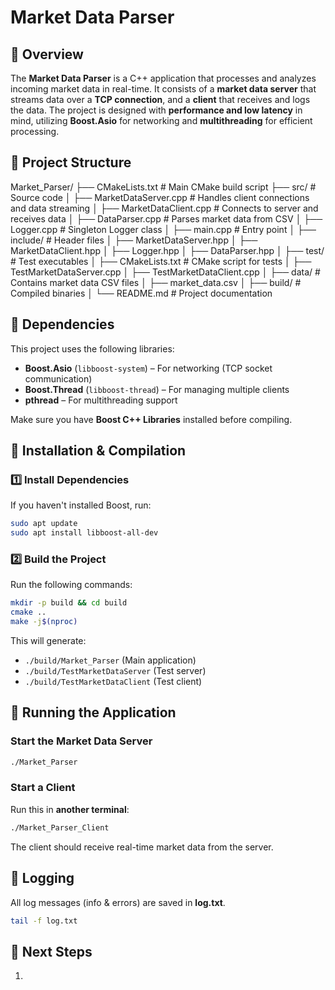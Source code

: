 
# Market Data Parser

## 📌 Overview
The **Market Data Parser** is a C++ application that processes and analyzes incoming market data in real-time. It consists of a **market data server** that streams data over a **TCP connection**, and a **client** that receives and logs the data. The project is designed with **performance and low latency** in mind, utilizing **Boost.Asio** for networking and **multithreading** for efficient processing.


## 📌 Project Structure
Market_Parser/
├── CMakeLists.txt       # Main CMake build script
├── src/                 # Source code
│   ├── MarketDataServer.cpp  # Handles client connections and data streaming
│   ├── MarketDataClient.cpp  # Connects to server and receives data
│   ├── DataParser.cpp        # Parses market data from CSV
│   ├── Logger.cpp            # Singleton Logger class
│   ├── main.cpp              # Entry point
│
├── include/             # Header files
│   ├── MarketDataServer.hpp
│   ├── MarketDataClient.hpp
│   ├── Logger.hpp
│   ├── DataParser.hpp
│
├── test/                # Test executables
│   ├── CMakeLists.txt   # CMake script for tests
│   ├── TestMarketDataServer.cpp
│   ├── TestMarketDataClient.cpp
│
├── data/                # Contains market data CSV files
│   ├── market_data.csv
│
├── build/               # Compiled binaries
│
└── README.md            # Project documentation


## 📌 Dependencies
This project uses the following libraries:

- **Boost.Asio** (`libboost-system`) – For networking (TCP socket communication)
- **Boost.Thread** (`libboost-thread`) – For managing multiple clients
- **pthread** – For multithreading support

Make sure you have **Boost C++ Libraries** installed before compiling.

## 📌 Installation & Compilation
### **1️⃣ Install Dependencies**
If you haven't installed Boost, run:
```sh
sudo apt update
sudo apt install libboost-all-dev
```

### **2️⃣ Build the Project**
Run the following commands:
```sh
mkdir -p build && cd build
cmake ..
make -j$(nproc)
```

This will generate:
- `./build/Market_Parser` (Main application)
- `./build/TestMarketDataServer` (Test server)
- `./build/TestMarketDataClient` (Test client)


## 📌 Running the Application
### **Start the Market Data Server**
```sh
./Market_Parser
```

### **Start a Client**
Run this in **another terminal**:
```sh
./Market_Parser_Client
```

The client should receive real-time market data from the server.


## 📌 Logging
All log messages (info & errors) are saved in **log.txt**.

```sh
tail -f log.txt
```


## 📌 Next Steps
1. 
